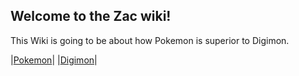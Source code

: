 ## Welcome to the Zac wiki!

This Wiki is going to be about how Pokemon is superior to Digimon.


|[Pokemon](Pokemon)|
|[Digimon](Digimon)|
